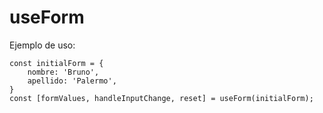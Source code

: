 # useForm

Ejemplo de uso:

```
const initialForm = {
    nombre: 'Bruno',
    apellido: 'Palermo',
}
const [formValues, handleInputChange, reset] = useForm(initialForm);

```
